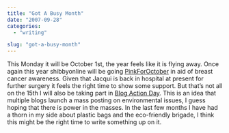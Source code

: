 ```yaml
---
title: "Got A Busy Month"
date: "2007-09-28"
categories: 
  - "writing"

slug: "got-a-busy-month"
---
```


This Monday it will be October 1st, the year feels like it is flying away. Once again this year shibbyonline will be going [PinkForOctober](https://pinkforoctober.org/) in aid of breast cancer awareness. Given that Jacqui is back in hospital at present for further surgery it feels the right time to show some support. But that’s not all on the 15th I will also be taking part in [Blog Action Day](https://www.blogactionday.org/). This is an idea that multiple blogs launch a mass posting on environmental issues, I guess hoping that there is power in the masses. In the last few months I have had a thorn in my side about plastic bags and the eco-friendly brigade, I think this might be the right time to write something up on it.
